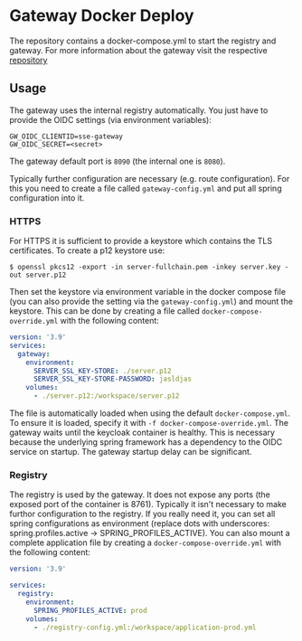 # Gateway Docker Deploy
The repository contains a docker-compose.yml to start the registry and gateway. For more information about the gateway visit the respective [repository](https://github.com/e-Learning-by-SSE/infrastructure-gateway-service)

## Usage

The gateway uses the internal registry automatically. You just have to provide the OIDC settings (via environment variables):
```.env
GW_OIDC_CLIENTID=sse-gateway
GW_OIDC_SECRET=<secret>
```
The gateway default port is `8090` (the internal one is `8080`). 

Typically further configuration are necessary (e.g. route configuration). 
For this you need to create a file called `gateway-config.yml` and put all spring configuration into it. 

### HTTPS
For HTTPS it is sufficient to provide a keystore which contains the TLS certificates.
To create a p12 keystore use:

```console
$ openssl pkcs12 -export -in server-fullchain.pem -inkey server.key -out server.p12
```

Then set the keystore via environment variable in the docker compose file (you can also provide the setting via the `gateway-config.yml`) and mount the keystore. This can be done by creating a file called `docker-compose-override.yml` with the following content:

```yaml
version: '3.9'
services:
  gateway:
    environment:
      SERVER_SSL_KEY-STORE: ./server.p12
      SERVER_SSL_KEY-STORE-PASSWORD: jasldjas
    volumes:
      - ./server.p12:/workspace/server.p12
```

The file is automatically loaded when using the default `docker-compose.yml`. To ensure it is loaded, specify it with `-f docker-compose-override.yml`. 
The gateway waits until the keycloak container is healthy. This is necessary because the underlying spring framework has a dependency to the OIDC service on startup. The gateway startup delay can be significant. 

### Registry
The registry is used by the gateway. It does not expose any ports (the exposed port of the container is 8761). Typically it isn't necessary to make furthor configuration to the registry. If you really need it, you can set all spring configurations as environment (replace dots with underscores: spring.profiles.active -> SPRING_PROFILES_ACTIVE).
You can also mount a complete application file by creating a `docker-compose-override.yml` with the following content:

```yaml
version: '3.9'

services:
  registry:
    environment:    
      SPRING_PROFILES_ACTIVE: prod
    volumes:
      - ./registry-config.yml:/workspace/application-prod.yml

```